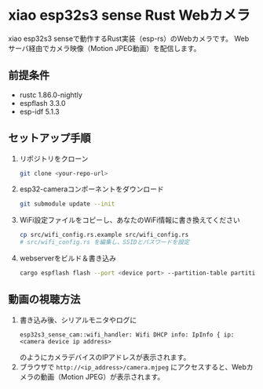 
# xiao esp32s3 sense Rust Webカメラ

xiao esp32s3 senseで動作するRust実装（esp-rs）のWebカメラです。
Webサーバ経由でカメラ映像（Motion JPEG動画）を配信します。

## 前提条件

- rustc 1.86.0-nightly
- espflash 3.3.0
- esp-idf 5.1.3

## セットアップ手順

1. リポジトリをクローン
    ```bash
    git clone <your-repo-url>
    ```
2. esp32-cameraコンポーネントをダウンロード
    ```bash
    git submodule update --init
    ```
3. WiFi設定ファイルをコピーし、あなたのWiFi情報に書き換えてください
    ```bash
    cp src/wifi_config.rs.example src/wifi_config.rs
    # src/wifi_config.rs を編集し、SSIDとパスワードを設定
    ```
4. webserverをビルド＆書き込み
    ```bash
    cargo espflash flash --port <device port> --partition-table partitions.csv --monitor --example webserver
    ```

## 動画の視聴方法

1. 書き込み後、シリアルモニタやログに
    ```
    esp32s3_sense_cam::wifi_handler: Wifi DHCP info: IpInfo { ip: <camera device ip address>
    ```
    のようにカメラデバイスのIPアドレスが表示されます。
2. ブラウザで `http://<ip_address>/camera.mjpeg` にアクセスすると、Webカメラの動画（Motion JPEG）が表示されます。

